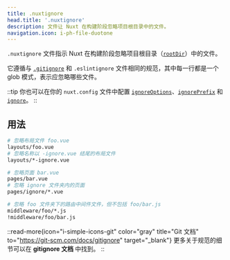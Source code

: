 ```yaml
---
title: .nuxtignore
head.title: '.nuxtignore'
description: 文件让 Nuxt 在构建阶段忽略项目根目录中的文件。
navigation.icon: i-ph-file-duotone
---
```


`.nuxtignore` 文件指示 Nuxt 在构建阶段忽略项目根目录（[`rootDir`](/docs/api/nuxt-config#rootdir)）中的文件。

它遵循与 [`.gitignore`](/docs/guide/directory-structure/gitignore) 和 `.eslintignore` 文件相同的规范，其中每一行都是一个 glob 模式，表示应忽略哪些文件。

::tip
你也可以在你的 `nuxt.config` 文件中配置 [`ignoreOptions`](/docs/api/nuxt-config#ignoreoptions)、[`ignorePrefix`](/docs/api/nuxt-config#ignoreprefix) 和 [`ignore`](/docs/api/nuxt-config#ignore)。
::

## 用法

```bash [.nuxtignore]
# 忽略布局文件 foo.vue
layouts/foo.vue
# 忽略名称以 -ignore.vue 结尾的布局文件
layouts/*-ignore.vue

# 忽略页面 bar.vue
pages/bar.vue
# 忽略 ignore 文件夹内的页面
pages/ignore/*.vue

# 忽略 foo 文件夹下的路由中间件文件，但不包括 foo/bar.js
middleware/foo/*.js
!middleware/foo/bar.js
```

::read-more{icon="i-simple-icons-git" color="gray" title="Git 文档" to="https://git-scm.com/docs/gitignore" target="_blank"}
更多关于规范的细节可以在 **gitignore 文档** 中找到。
::
